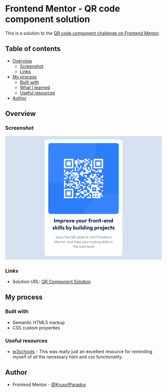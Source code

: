 # Frontend Mentor - QR code component solution

This is a solution to the [QR code component challenge on Frontend Mentor](https://www.frontendmentor.io/challenges/qr-code-component-iux_sIO_H).

## Table of contents

- [Overview](#overview)
  - [Screenshot](#screenshot)
  - [Links](#links)
- [My process](#my-process)
  - [Built with](#built-with)
  - [What I learned](#what-i-learned)
  - [Useful resources](#useful-resources)
- [Author](#author)

## Overview

### Screenshot

![Project Image](./QR-Screenshot.png)

### Links

- Solution URL: [QR Component Solution](http://127.0.0.1:5500/index.html)

## My process

### Built with

- Semantic HTML5 markup
- CSS custom properties

### Useful resources

- [w3schools](https://www.w3schools.com/html/) - This was really just an excellent resource for reminding myself of all the necessary html and css functionality.

## Author

- Frontend Mentor - [@KruxofParadox](https://www.frontendmentor.io/profile/KruxofParadox)
